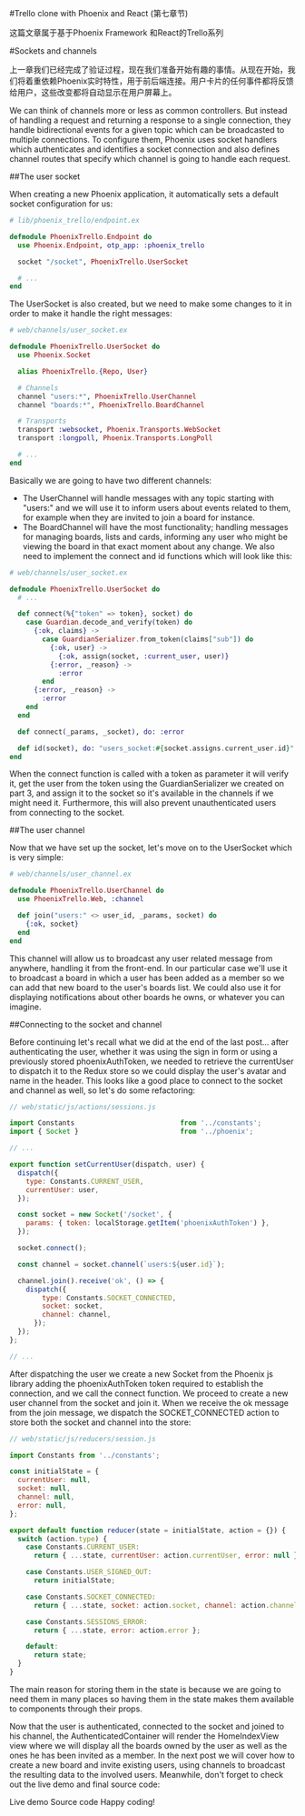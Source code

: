 #Trello clone with Phoenix and React (第七章节)

这篇文章属于基于Phoenix Framework 和React的Trello系列    

#Sockets and channels

上一章我们已经完成了验证过程，现在我们准备开始有趣的事情。从现在开始，我们将着重依赖Phoenix实时特性，用于前后端连接。用户卡片的任何事件都将反馈给用户，这些改变都将自动显示在用户屏幕上。

We can think of channels more or less as common controllers. But instead of handling a request and returning a response to a single connection, they handle bidirectional events for a given topic which can be broadcasted to multiple connections. To configure them, Phoenix uses socket handlers which authenticates and identifies a socket connection and also defines channel routes that specify which channel is going to handle each request.

##The user socket

When creating a new Phoenix application, it automatically sets a default socket configuration for us:

```elixir
# lib/phoenix_trello/endpoint.ex

defmodule PhoenixTrello.Endpoint do
  use Phoenix.Endpoint, otp_app: :phoenix_trello

  socket "/socket", PhoenixTrello.UserSocket

  # ...
end
```

The UserSocket is also created, but we need to make some changes to it in order to make it handle the right messages:

```elixir
# web/channels/user_socket.ex

defmodule PhoenixTrello.UserSocket do
  use Phoenix.Socket

  alias PhoenixTrello.{Repo, User}

  # Channels
  channel "users:*", PhoenixTrello.UserChannel
  channel "boards:*", PhoenixTrello.BoardChannel

  # Transports
  transport :websocket, Phoenix.Transports.WebSocket
  transport :longpoll, Phoenix.Transports.LongPoll

  # ...
end
```

Basically we are going to have two different channels:

* The UserChannel will handle messages with any topic starting with "users:" and we will use it to inform users about events related to them, for example when they are invited to join a board for instance.
* The BoardChannel will have the most functionality; handling messages for managing boards, lists and cards, informing any user who might be viewing the board in that exact moment about any change.
We also need to implement the connect and id functions which will look like this:

```elixir
# web/channels/user_socket.ex

defmodule PhoenixTrello.UserSocket do
  # ...

  def connect(%{"token" => token}, socket) do
    case Guardian.decode_and_verify(token) do
      {:ok, claims} ->
        case GuardianSerializer.from_token(claims["sub"]) do
          {:ok, user} ->
            {:ok, assign(socket, :current_user, user)}
          {:error, _reason} ->
            :error
        end
      {:error, _reason} ->
        :error
    end
  end

  def connect(_params, _socket), do: :error

  def id(socket), do: "users_socket:#{socket.assigns.current_user.id}"
end
```

When the connect function is called with a token as parameter it will verify it, get the user from the token using the GuardianSerializer we created on part 3, and assign it to the socket so it's available in the channels if we might need it. Furthermore, this will also prevent unauthenticated users from connecting to the socket.

##The user channel

Now that we have set up the socket, let's move on to the UserSocket which is very simple:

```elixir
# web/channels/user_channel.ex

defmodule PhoenixTrello.UserChannel do
  use PhoenixTrello.Web, :channel

  def join("users:" <> user_id, _params, socket) do
    {:ok, socket}
  end
end
```

This channel will allow us to broadcast any user related message from anywhere, handling it from the front-end. In our particular case we'll use it to broadcast a board in which a user has been added as a member so we can add that new board to the user's boards list. We could also use it for displaying notifications about other boards he owns, or whatever you can imagine.

##Connecting to the socket and channel

Before continuing let's recall what we did at the end of the last post... after authenticating the user, whether it was using the sign in form or using a previously stored phoenixAuthToken, we needed to retrieve the currentUser to dispatch it to the Redux store so we could display the user's avatar and name in the header. This looks like a good place to connect to the socket and channel as well, so let's do some refactoring:

```javascript
// web/static/js/actions/sessions.js

import Constants                          from '../constants';
import { Socket }                         from '../phoenix';

// ...

export function setCurrentUser(dispatch, user) {
  dispatch({
    type: Constants.CURRENT_USER,
    currentUser: user,
  });

  const socket = new Socket('/socket', {
    params: { token: localStorage.getItem('phoenixAuthToken') },
  });

  socket.connect();

  const channel = socket.channel(`users:${user.id}`);

  channel.join().receive('ok', () => {
    dispatch({
        type: Constants.SOCKET_CONNECTED,
        socket: socket,
        channel: channel,
      });
  });
};

// ...
```

After dispatching the user we create a new Socket from the Phoenix js library adding the phoenixAuthToken token required to establish the connection, and we call the connect function. We proceed to create a new user channel from the socket and join it. When we receive the ok message from the join message, we dispatch the SOCKET_CONNECTED action to store both the socket and channel into the store:

```javascript
// web/static/js/reducers/session.js

import Constants from '../constants';

const initialState = {
  currentUser: null,
  socket: null,
  channel: null,
  error: null,
};

export default function reducer(state = initialState, action = {}) {
  switch (action.type) {
    case Constants.CURRENT_USER:
      return { ...state, currentUser: action.currentUser, error: null };

    case Constants.USER_SIGNED_OUT:
      return initialState;

    case Constants.SOCKET_CONNECTED:
      return { ...state, socket: action.socket, channel: action.channel };

    case Constants.SESSIONS_ERROR:
      return { ...state, error: action.error };

    default:
      return state;
  }
}
```

The main reason for storing them in the state is because we are going to need them in many places so having them in the state makes them available to components through their props.

Now that the user is authenticated, connected to the socket and joined to his channel, the AuthenticatedContainer will render the HomeIndexView view where we will display all the boards owned by the user as well as the ones he has been invited as a member. In the next post we will cover how to create a new board and invite existing users, using channels to broadcast the resulting data to the involved users. Meanwhile, don't forget to check out the live demo and final source code:

Live demo Source code
Happy coding!
